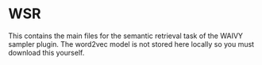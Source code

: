# WSR
This contains the main files for the semantic retrieval task of the WAIVY sampler plugin. 
The word2vec model is not stored here locally so you must download this yourself.
